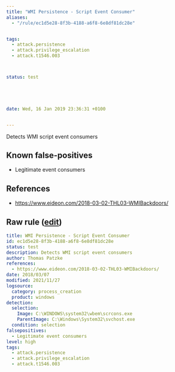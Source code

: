 ```yaml
---
title: "WMI Persistence - Script Event Consumer"
aliases:
  - "/rule/ec1d5e28-8f3b-4188-a6f8-6e8df81dc28e"


tags:
  - attack.persistence
  - attack.privilege_escalation
  - attack.t1546.003



status: test





date: Wed, 16 Jan 2019 23:36:31 +0100


---
```


Detects WMI script event consumers

<!--more-->


## Known false-positives

* Legitimate event consumers



## References

* https://www.eideon.com/2018-03-02-THL03-WMIBackdoors/


## Raw rule ([edit](https://github.com/SigmaHQ/sigma/edit/master/rules/windows/process_creation/proc_creation_win_wmi_persistence_script_event_consumer.yml))
```yaml
title: WMI Persistence - Script Event Consumer
id: ec1d5e28-8f3b-4188-a6f8-6e8df81dc28e
status: test
description: Detects WMI script event consumers
author: Thomas Patzke
references:
  - https://www.eideon.com/2018-03-02-THL03-WMIBackdoors/
date: 2018/03/07
modified: 2021/11/27
logsource:
  category: process_creation
  product: windows
detection:
  selection:
    Image: C:\WINDOWS\system32\wbem\scrcons.exe
    ParentImage: C:\Windows\System32\svchost.exe
  condition: selection
falsepositives:
  - Legitimate event consumers
level: high
tags:
  - attack.persistence
  - attack.privilege_escalation
  - attack.t1546.003

```
